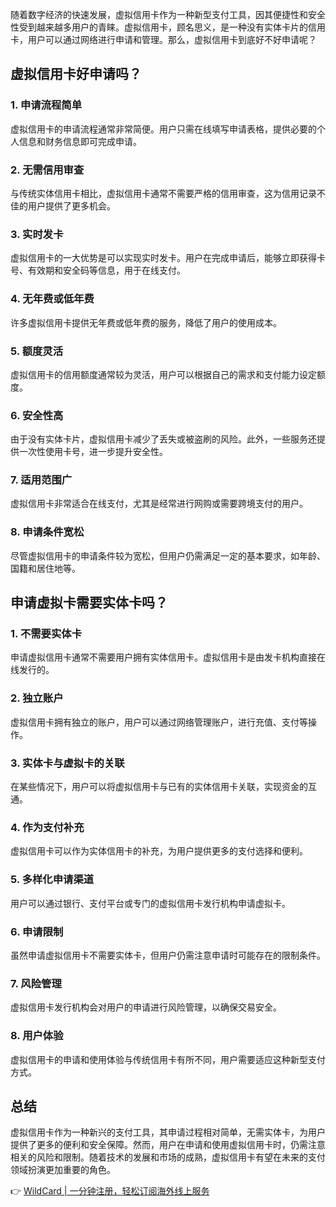 随着数字经济的快速发展，虚拟信用卡作为一种新型支付工具，因其便捷性和安全性受到越来越多用户的青睐。虚拟信用卡，顾名思义，是一种没有实体卡片的信用卡，用户可以通过网络进行申请和管理。那么，虚拟信用卡到底好不好申请呢？

## 虚拟信用卡好申请吗？

### 1. 申请流程简单
虚拟信用卡的申请流程通常非常简便。用户只需在线填写申请表格，提供必要的个人信息和财务信息即可完成申请。

### 2. 无需信用审查
与传统实体信用卡相比，虚拟信用卡通常不需要严格的信用审查，这为信用记录不佳的用户提供了更多机会。

### 3. 实时发卡
虚拟信用卡的一大优势是可以实现实时发卡。用户在完成申请后，能够立即获得卡号、有效期和安全码等信息，用于在线支付。

### 4. 无年费或低年费
许多虚拟信用卡提供无年费或低年费的服务，降低了用户的使用成本。

### 5. 额度灵活
虚拟信用卡的信用额度通常较为灵活，用户可以根据自己的需求和支付能力设定额度。

### 6. 安全性高
由于没有实体卡片，虚拟信用卡减少了丢失或被盗刷的风险。此外，一些服务还提供一次性使用卡号，进一步提升安全性。

### 7. 适用范围广
虚拟信用卡非常适合在线支付，尤其是经常进行网购或需要跨境支付的用户。

### 8. 申请条件宽松
尽管虚拟信用卡的申请条件较为宽松，但用户仍需满足一定的基本要求，如年龄、国籍和居住地等。

## 申请虚拟卡需要实体卡吗？

### 1. 不需要实体卡
申请虚拟信用卡通常不需要用户拥有实体信用卡。虚拟信用卡是由发卡机构直接在线发行的。

### 2. 独立账户
虚拟信用卡拥有独立的账户，用户可以通过网络管理账户，进行充值、支付等操作。

### 3. 实体卡与虚拟卡的关联
在某些情况下，用户可以将虚拟信用卡与已有的实体信用卡关联，实现资金的互通。

### 4. 作为支付补充
虚拟信用卡可以作为实体信用卡的补充，为用户提供更多的支付选择和便利。

### 5. 多样化申请渠道
用户可以通过银行、支付平台或专门的虚拟信用卡发行机构申请虚拟卡。

### 6. 申请限制
虽然申请虚拟信用卡不需要实体卡，但用户仍需注意申请时可能存在的限制条件。

### 7. 风险管理
虚拟信用卡发行机构会对用户的申请进行风险管理，以确保交易安全。

### 8. 用户体验
虚拟信用卡的申请和使用体验与传统信用卡有所不同，用户需要适应这种新型支付方式。

## 总结

虚拟信用卡作为一种新兴的支付工具，其申请过程相对简单，无需实体卡，为用户提供了更多的便利和安全保障。然而，用户在申请和使用虚拟信用卡时，仍需注意相关的风险和限制。随着技术的发展和市场的成熟，虚拟信用卡有望在未来的支付领域扮演更加重要的角色。

👉 [WildCard | 一分钟注册，轻松订阅海外线上服务](https://bit.ly/bewildcard)
